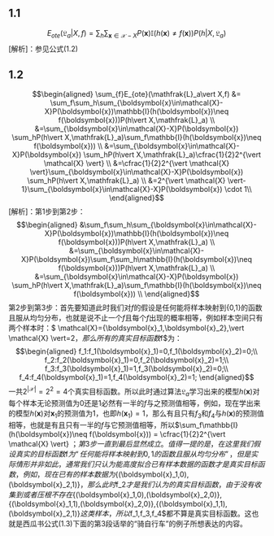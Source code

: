 ## 1.1
$$E_{o t e}\left(\mathfrak{L}_{a} | X, f\right)=\sum_{h} \sum_{\boldsymbol{x} \in \mathcal{X}-X} P(\boldsymbol{x}) \mathbb{I}(h(\boldsymbol{x}) \neq f(\boldsymbol{x})) P\left(h | X, \mathfrak{L}_{a}\right)$$
[解析]：参见公式(1.2)

## 1.2
$$\begin{aligned}
\sum_{f}E_{ote}(\mathfrak{L}_a\vert X,f) &= \sum_f\sum_h\sum_{\boldsymbol{x}\in\mathcal{X}-X}P(\boldsymbol{x})\mathbb{I}(h(\boldsymbol{x})\neq f(\boldsymbol{x}))P(h\vert X,\mathfrak{L}_a) \\
&=\sum_{\boldsymbol{x}\in\mathcal{X}-X}P(\boldsymbol{x}) \sum_hP(h\vert X,\mathfrak{L}_a)\sum_f\mathbb{I}(h(\boldsymbol{x})\neq f(\boldsymbol{x})) \\
&=\sum_{\boldsymbol{x}\in\mathcal{X}-X}P(\boldsymbol{x}) \sum_hP(h\vert X,\mathfrak{L}_a)\cfrac{1}{2}2^{\vert \mathcal{X} \vert} \\
&=\cfrac{1}{2}2^{\vert \mathcal{X} \vert}\sum_{\boldsymbol{x}\in\mathcal{X}-X}P(\boldsymbol{x}) \sum_hP(h\vert X,\mathfrak{L}_a) \\
&=2^{\vert \mathcal{X} \vert-1}\sum_{\boldsymbol{x}\in\mathcal{X}-X}P(\boldsymbol{x}) \cdot 1\\
\end{aligned}$$
[解析]：第1步到第2步：
$$\begin{aligned}
&\sum_f\sum_h\sum_{\boldsymbol{x}\in\mathcal{X}-X}P(\boldsymbol{x})\mathbb{I}(h(\boldsymbol{x})\neq f(\boldsymbol{x}))P(h\vert X,\mathfrak{L}_a) \\
&=\sum_{\boldsymbol{x}\in\mathcal{X}-X}P(\boldsymbol{x})\sum_f\sum_h\mathbb{I}(h(\boldsymbol{x})\neq f(\boldsymbol{x}))P(h\vert X,\mathfrak{L}_a) \\
&=\sum_{\boldsymbol{x}\in\mathcal{X}-X}P(\boldsymbol{x}) \sum_hP(h\vert X,\mathfrak{L}_a)\sum_f\mathbb{I}(h(\boldsymbol{x})\neq f(\boldsymbol{x})) \\
\end{aligned}$$
第2步到第3步：首先要知道此时我们对$f$的假设是任何能将样本映射到{0,1}的函数且服从均匀分布，也就是说不止一个$f$且每个$f$出现的概率相等，例如样本空间只有两个样本时：$ \mathcal{X}=\{\boldsymbol{x}_1,\boldsymbol{x}_2\},\vert \mathcal{X} \vert=2$，那么所有的真实目标函数$f$为：
$$\begin{aligned}
f_1:f_1(\boldsymbol{x}_1)=0,f_1(\boldsymbol{x}_2)=0;\\
f_2:f_2(\boldsymbol{x}_1)=0,f_2(\boldsymbol{x}_2)=1;\\
f_3:f_3(\boldsymbol{x}_1)=1,f_3(\boldsymbol{x}_2)=0;\\
f_4:f_4(\boldsymbol{x}_1)=1,f_4(\boldsymbol{x}_2)=1;
\end{aligned}$$
一共$2^{\vert \mathcal{X} \vert}=2^2=4$个真实目标函数。所以此时通过算法$\mathfrak{L}_a$学习出来的模型$h(\boldsymbol{x})$对每个样本无论预测值为0还是1必然有一半的$f$与之预测值相等，例如，现在学出来的模型$h(\boldsymbol{x})$对$\boldsymbol{x}_1$的预测值为1，也即$h(\boldsymbol{x}_1)=1$，那么有且只有$f_3$和$f_4$与$h(\boldsymbol{x})$的预测值相等，也就是有且只有一半的$f$与它预测值相等，所以$\sum_f\mathbb{I}(h(\boldsymbol{x})\neq f(\boldsymbol{x})) = \cfrac{1}{2}2^{\vert \mathcal{X} \vert} $；第3步一直到最后显然成立。值得一提的是，在这里我们假设真实的目标函数$f$为“任何能将样本映射到{0,1}的函数且服从均匀分布”，但是实际情形并非如此，通常我们只认为能高度拟合已有样本数据的函数才是真实目标函数，例如，现在已有的样本数据为$\{(\boldsymbol{x}_1,0),(\boldsymbol{x}_2,1)\}$，那么此时$f_2$才是我们认为的真实目标函数，由于没有收集到或者压根不存在$\{(\boldsymbol{x}_1,0),(\boldsymbol{x}_2,0)\},\{(\boldsymbol{x}_1,1),(\boldsymbol{x}_2,0)\},\{(\boldsymbol{x}_1,1),(\boldsymbol{x}_2,1)\}$这类样本，所以$f_1,f_3,f_4$都不算是真实目标函数。这也就是西瓜书公式(1.3)下面的第3段话举的“骑自行车”的例子所想表达的内容。